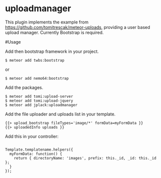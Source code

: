# uploadmanager
This plugin implements the example from https://github.com/tomitrescak/meteor-uploads, providing a user based upload manager.
Currently Bootstrap is required.

#Usage

Add then bootstrap framework in your project.
```
$ meteor add twbs:bootstrap
```
or
```
$ meteor add nemo64:bootstrap
```

Add the packages.
```
$ meteor add tomi:upload-server
$ meteor add tomi:upload-jquery
$ meteor add jplack:uploadmanager
```
Add the file uploader and uploads list in your template.
```
{{> upload_bootstrap fileTypes='image/*' formData=myFormData }}
{{> uploadedInfo uploads }}
```
Add this in your controller:
```

Template.templatename.helpers({
  myFormData: function() {
    return { directoryName: 'images', prefix: this._id, _id: this._id };
  }
});
```
